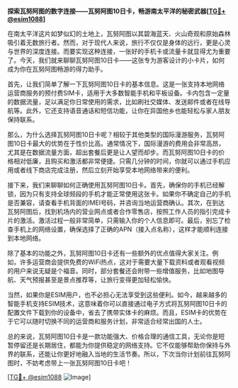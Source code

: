 **探索瓦努阿图的数字连接——瓦努阿图10日卡，畅游南太平洋的秘密武器[[TG💪+ @esim1088](https://t.me/s/esim1088)]**

在南太平洋这片如梦似幻的土地上，瓦努阿图以其碧海蓝天、火山奇观和原始森林吸引着无数旅行者。然而，对于现代人来说，旅行不仅仅是身体的远行，更是心灵与世界的深度连接。而要实现这种连接，一张好的手机卡或流量卡就显得尤为重要了。今天，我们就来聊聊瓦努阿图10日卡——这张专为游客设计的小卡片，如何成为你在瓦努阿图畅游的得力助手。

首先，让我们简单了解一下瓦努阿图10日卡的基本信息。这是一张支持本地网络运营商服务的预付费SIM卡，适用于大多数智能手机和平板设备。卡内包含一定量的数据流量，足以满足你日常使用的需求，比如刷社交媒体、发送邮件或者在线导航等。此外，它还支持语音通话和短信功能，让你在异国他乡也能轻松与家人朋友保持联系。

那么，为什么选择瓦努阿图10日卡呢？相较于其他类型的国际漫游服务，瓦努阿图10日卡最大的优势在于性价比高。通常情况下，国际漫游的费用会非常高昂，尤其是在数据流量方面，超出套餐后更是让人望而却步。而瓦努阿图10日卡的价格相对低廉，且购买和激活都非常便捷。只需几分钟的时间，你就可以通过手机应用或者线下商店完成注册，然后立刻开始享受本地网络带来的便利。

接下来，我们来聊聊如何正确使用瓦努阿图10日卡。首先，确保你的手机已经解锁，因为只有支持全球频段的手机才能正常使用这张卡。如果你不确定自己的手机是否兼容，请查看手机背面的IMEI号码，并咨询当地运营商确认。其次，在到达瓦努阿图后，找到机场内的营业网点或者合作零售店，按照工作人员的指引完成卡片的激活。激活过程一般非常简单，只需输入你的个人信息即可。最后，别忘了检查手机上的网络设置，确保选择了正确的APN（接入点名称），这样才能顺利连接到本地网络。

除了基本的功能之外，瓦努阿图10日卡还有一些额外的优点值得大家关注。例如，许多运营商会提供免费的WiFi热点，这对于需要大量下载资料或者观看视频的用户来说无疑是个福音。同时，部分套餐还会附带一些增值服务，比如地图导航、天气预报甚至是景点推荐等，让旅行变得更加轻松愉快。

当然，如果你是ESIM用户，也不必担心无法享受到这些便利。如今，越来越多的智能手机支持ESIM技术，这意味着你可以直接通过电子方式将瓦努阿图10日卡的配置文件下载到你的设备中，省去了携带实体卡的麻烦。而且，ESIM卡的优势在于它可以随时切换不同的运营商和服务计划，非常适合经常出国的人士。

总的来说，瓦努阿图10日卡是一款功能强大、价格合理的通信工具，无论你是短暂停留还是长期居住，都能为你提供稳定的网络支持。它不仅能够帮助你保持与外界的联系，还能让你更好地融入当地的生活节奏。所以，下次当你计划前往瓦努阿图时，不妨考虑带上一张瓦努阿图10日卡吧！

[[TG💪+ @esim1088](https://t.me/s/esim1088) ![Image](https://i.postimg.cc/4NQfJmqS/Snipaste-2025-05-13-00-14-12.png)]